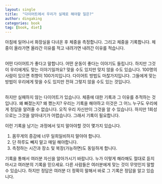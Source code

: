 ```yaml
---
layout: single
title:  "다이어트에서 우리가 실제로 해야할 일은?"
author: dingaking
categories: book
tag: [book, diet]
---
```


아침에 일어나서 화장실을 다녀온 후 체중을 측정합니다. 그리고 체중을 기록합니다. 체중이 올라가면 올라간 이유를 적고 내려가면 내려간 이유를 적습니다.
<br />
<br />

어떤 다이어트가 좋다고 말합니다. 어떤 운동이 좋다는 이야기도 들립니다. 하지만 그것이 우리에게도 맞는 이야기일까요? 맞을 수도 있지만 맞지 않을 수도 있습니다. 100명의 사람이 있으면 취향이 100가지입니다. 다이어트 방법도 마찮가지입니다. 그들에게 맞는 방법이 우리에게 맞을 수도 있지만 전혀 그렇지 않을 수도 있는 것입니다.
<br />
<br />

하지만 실패하지 않는 다이어트가 있습니다. 체중에 대한 기록과 그 이유를 추적하는 것입니다. 왜 빠졌는지? 왜 쪘는지? 우리는 기록을 해야하고 이것은 그 어느 누구도 우리에게 정답을 알려줄 수 없습니다. 오직 우리 자신만이 그것을 알 수 있습니다. 하지만 1회성으로는 그것을 알아내기가 어렵습니다. 그래서 기록이 필요합니다.

이런 기록을 남기는 과정에서 잊지 말아야할 것이 몇가지 있습니다.

1. 몸무게의 증감에 너무 일희일비하지 말아야 합니다.
2. 단 하루도 빼지 말고 매일 해야합니다.
3. 측정하는 시간과 장소 및 복장(가능하면)도 동일하게 합니다.

기록을 통해서 여러분 자신을 알아가시기 바랍니다. 누가 이렇게 해라해도 절대로 듣지 마시고 여러분의 기록을 믿으세요. 다른 사람들은 여러분에게 맞는 것이 무엇인지 말할 수 있습니다. 하지만 정답은 여러분 더 정확히 말해서 바로 그 기록은 정답을 알고 있습니다.
